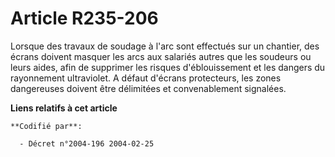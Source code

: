 # Article R235-206

Lorsque des travaux de soudage à l'arc sont effectués sur un chantier, des écrans doivent masquer les arcs aux salariés
autres que les soudeurs ou leurs aides, afin de supprimer les risques d'éblouissement et les dangers du rayonnement
ultraviolet. A défaut d'écrans protecteurs, les zones dangereuses doivent être délimitées et convenablement signalées.

**Liens relatifs à cet article**

	**Codifié par**:

	  - Décret n°2004-196 2004-02-25
